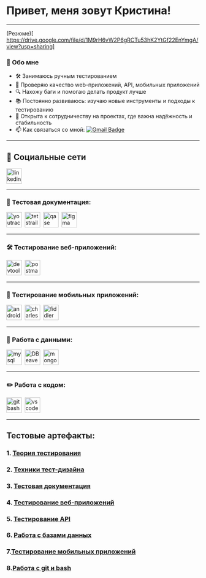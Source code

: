 # Привет, меня зовут Кристина!

---
(Резюме)[ https://drive.google.com/file/d/1M9rH6vW2P6gRCTu53hK2YtGf22EnYmgA/view?usp=sharing]

### 🧪 Обо мне

- 🛠️ Занимаюсь ручным тестированием
- 🎯 Проверяю качество web-приложений, API, мобильных приложений
- 🔍 Нахожу баги и помогаю делать продукт лучше
- 📚 Постоянно развиваюсь: изучаю новые инструменты и подходы к тестированию
- 🤝 Открыта к сотрудничеству на проектах, где важна надёжность и стабильность
- 📫 Как связаться со мной: [![Gmail Badge](https://img.shields.io/badge/-Gmail-red?style=flat&logo=Gmail&logoColor=white)](mailto:polyakowa.kristina2014@gmail.com) 

---

## 🤝 Социальные сети

<div id="badges">
  <a href="https://www.linkedin.com/in/cristina-polyakova-a99652373/" target="_blank">
    <img src="https://cdn-icons-png.flaticon.com/512/2504/2504799.png" width="40" height="40" alt="linkedin" />
  </a>
  </div>

---

### 📁 Тестовая документация:

<div>
  <img src="https://upload.wikimedia.org/wikipedia/commons/thumb/8/8d/YouTrack_Icon.svg/1024px-YouTrack_Icon.svg.png?20200803082248" title="youtrack" alt="youtrack" width="40" height="40"/>&nbsp
  <img src="https://img.icons8.com/fluency/100/testrail.png" title="testrail" alt="tetstrail" width="40" height="40"/>&nbsp
  <img src="https://luna1.co/eb0187.png" title="qase" alt="qase" width="40" height="40"/>&nbsp
  <img src="https://cdn.jsdelivr.net/gh/devicons/devicon/icons/figma/figma-original.svg" title="figma" alt="figma" width="40" height="40"/>&nbsp
</div>

---

### 🛠 Тестирование веб-приложений:

<div>
  <img src="https://d33wubrfki0l68.cloudfront.net/38b5c953a4667366685d55db55d057c86db1fc54/a0fdc/static/acae6b24d940347661ca901ea07f47c1/chrome-dev-logo-icon.png" title="devtools" alt="devtools" width="40" height="40"/>&nbsp
  <img src="https://img.icons8.com/?size=100&id=IoYmHUxgvrFB&format=png&color=000000" title="postman" alt="postman" width="40" height="40"/>&nbsp
</div>

---

### 📱 Тестирование мобильных приложений:

<div>
  <img src="https://cdn.jsdelivr.net/gh/devicons/devicon/icons/androidstudio/androidstudio-original.svg" title="android-studio" alt="android-studio" width="40" height="40"/>&nbsp
  <img src="https://cdn.icon-icons.com/icons2/3053/PNG/512/charles_proxy_macos_bigsur_icon_190302.png" title="charles-proxy" alt="charles-proxy" width="40" height="40"/>&nbsp
  <img src="https://www.megaleechers.com/storage/Fiddler-Everywhere-Icon.png" title="fiddler" alt="fiddler" width="40" height="40"/>&nbsp
</div>


---

### 💾 Работа с данными:

<div>
 <img src="https://cdn.jsdelivr.net/gh/devicons/devicon/icons/mysql/mysql-original.svg" title="mysql" alt="mysql" width="40" height="40"/>&nbsp
 <img src="https://upload.wikimedia.org/wikipedia/commons/b/b5/DBeaver_logo.svg" title="DBeaver" alt="DBeaver" width="40" height="40"/>&nbsp
  <img src="https://cdn.jsdelivr.net/gh/devicons/devicon/icons/mongodb/mongodb-original.svg" title="mongodb" alt="mongodb" width="40" height="40"/>&nbsp
</div>

---

### ✏️ Работа с кодом:

<div>
  <img src="https://cdn.worldvectorlogo.com/logos/git-bash.svg" title="gitbash" alt="gitbash" width="40" height="40"/>&nbsp
  <img src="https://cdn.jsdelivr.net/gh/devicons/devicon/icons/vscode/vscode-original.svg" title="vscode" alt="vscode" width="40" height="40"/>&nbsp
  </div>

---  

## Тестовые артефакты:

### 1. [Теория тестирования](https://github.com/Linazees/theory)

### 2. [Техники тест-дизайна](https://github.com/Linazees/design)

### 3. [Тестовая документация](https://github.com/Linazees/docs)

### 4. [Тестирование веб-приложений](https://github.com/KaspianChi/Web)

### 5. [Тестирование API](https://github.com/Linazees/api)

### 6. [Работа с базами данных](https://github.com/Linazees/database)

### 7.[Тестирование мобильных приложений](https://github.com/Linazees/mobile)

### 8.[Работа с git и bash](https://github.com/Linazees/git_bash)
